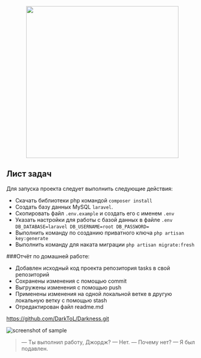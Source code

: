 <p align="center"><img src="https://res.cloudinary.com/dtfbvvkyp/image/upload/v1566331377/laravel-logolockup-cmyk-red.svg" width="400"></p>

## Лист задач

Для запуска проекта следует выполнить следующие действия:

- Скачать библиотеки php командой `composer install`
- Создать базу данных MySQL `laravel`.
- Скопировать файл `.env.example` и создать его с именем  `.env`
- Указать настройки для работы с базой данных в файле `.env` `DB_DATABASE=laravel DB_USERNAME=root DB_PASSWORD=`
- Выполнить команду по созданию приватного ключа `php artisan  key:generate`
- Выполнить команду для наката миграции `php artisan migrate:fresh`

###Отчёт по домашней работе:

- Добавлен исходный код проекта репозитория tasks в свой репозиторий
- Сохранены изменения с помощью commit
- Выгружены изменения с помощью push
- Применены изменения на одной локальной ветке в другую локальную ветку с помощью stash
- Отредактирован файл readme.md

https://github.com/DarkToL/Darkness.git

![screenshot of sample](https://www.google.com/imgres?imgurl=https%3A%2F%2Fklike.net%2Fuploads%2Fposts%2F2020-03%2F1585555569_1.jpg&imgrefurl=https%3A%2F%2Fklike.net%2F2898-kartinki-mrak-34-foto.html&tbnid=y0Rc0xx5Ph608M&vet=12ahUKEwjC0vanztPxAhXwl4sKHUDCBSIQMygAegUIARDEAQ..i&docid=23iSz7e8ePyH9M&w=1000&h=625&q=%D0%BA%D0%B0%D1%80%D1%82%D0%B8%D0%BD%D0%BA%D0%B8%20%D1%82%D0%B5%D0%BC%D0%BD%D0%BE%D1%82%D0%B0&ved=2ahUKEwjC0vanztPxAhXwl4sKHUDCBSIQMygAegUIARDEAQ)

>— Ты выполнил работу, Джордж?
— Нет.
— Почему нет?
— Я был подавлен.